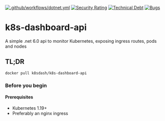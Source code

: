 [![.github/workflows/dotnet.yml](https://github.com/k8sdash/k8s-dashboard-api/actions/workflows/dotnet.yml/badge.svg)](https://github.com/k8sdash/k8s-dashboard-api/actions/workflows/dotnet.yml) [![Security Rating](https://sonarcloud.io/api/project_badges/measure?project=k8sdash_k8s-dashboard-api&metric=security_rating)](https://sonarcloud.io/summary/new_code?id=k8sdash_k8s-dashboard-api) [![Technical Debt](https://sonarcloud.io/api/project_badges/measure?project=k8sdash_k8s-dashboard-api&metric=sqale_index)](https://sonarcloud.io/summary/new_code?id=k8sdash_k8s-dashboard-api) [![Bugs](https://sonarcloud.io/api/project_badges/measure?project=k8sdash_k8s-dashboard-api&metric=bugs)](https://sonarcloud.io/summary/new_code?id=k8sdash_k8s-dashboard-api)

# k8s-dashboard-api
A simple .net 6.0 api to monitor Kubernetes, exposing ingress routes, pods and nodes

## TL;DR
```
docker pull k8sdash/k8s-dashboard-api
```

### Before you begin
#### Prerequisites
* Kubernetes 1.19+
* Preferably an nginx ingress 

